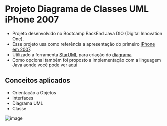 # Projeto Diagrama de Classes UML iPhone 2007
- Projeto desenvolvido no Bootcamp BackEnd Java DIO (Digital Innovation One).  
- Esse projeto usa como referência a apresentação do primeiro [iPhone em 2007](https://youtu.be/9ou608QQRq8?si=prytdqbxxHa2ksjb).
- Utilizado a ferramenta [StarUML](https://staruml.io/) para criação do [diagrama](https://github.com/hparizani/iPhone2007UML/blob/main/iphone2007UML.mdj)
- Como opcional também foi proposto a implementação com a linguagem Java aonde você pode ver [aqui](https://github.com/hparizani/iPhone2007UML/tree/main/iphone2007/src/main/java)
## Conceitos aplicados
- Orientação a Objetos
- Interfaces
- Diagrama UML
- Classe 

  
![image](https://github.com/hparizani/iPhone2007UML/assets/66141814/e6fcd569-b125-4178-ac32-ad19bbe83b1f)


